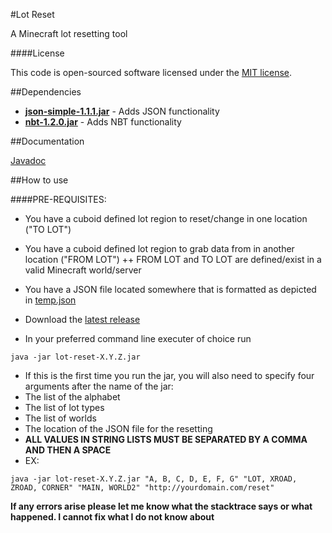 #Lot Reset

A Minecraft lot resetting tool

####License

This code is open-sourced software licensed under the [MIT license](http://opensource.org/licenses/MIT).

##Dependencies

+ **[json-simple-1.1.1.jar](https://github.com/fangyidong/json-simple)** - Adds JSON functionality
+ **[nbt-1.2.0.jar](https://github.com/seanboyy/NBT)** - Adds NBT functionality

##Documentation

[Javadoc](https://seanboyy.github.io/doc/LotReset/index.html)

##How to use

####PRE-REQUISITES:

+ You have a cuboid defined lot region to reset/change in one location ("TO LOT")
+ You have a cuboid defined lot region to grab data from in another location ("FROM LOT")
++ FROM LOT and TO LOT are defined/exist in a valid Minecraft world/server
+ You have a JSON file located somewhere that is formatted as depicted in [temp.json](https://github.com/Promethia/LotReset/blob/master/temp.json)


+ Download the [latest release](https://github.com/Promethia/LotReset/releases)
+ In your preferred command line executer of choice run
```
java -jar lot-reset-X.Y.Z.jar
```
+ If this is the first time you run the jar, you will also need to specify four arguments after the name of the jar:
+ The list of the alphabet
+ The list of lot types
+ The list of worlds
+ The location of the JSON file for the resetting
+ **ALL VALUES IN STRING LISTS MUST BE SEPARATED BY A COMMA AND THEN A SPACE**
+ EX:
```
java -jar lot-reset-X.Y.Z.jar "A, B, C, D, E, F, G" "LOT, XROAD, ZROAD, CORNER" "MAIN, WORLD2" "http://yourdomain.com/reset"
```
**If any errors arise please let me know what the stacktrace says or what happened. I cannot fix what I do not know about**
